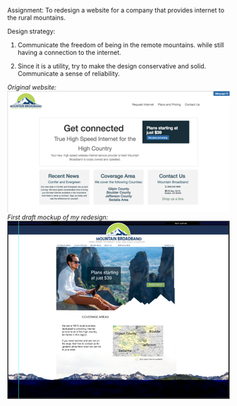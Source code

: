 Assignment: To redesign a website for a company that provides internet to the rural mountains.

Design strategy:

1. Communicate the freedom of being in the remote mountains. while still having a connection to the internet.

2. Since it is a utility, try to make the design conservative and solid. Communicate a sense of reliability.

_Original website:_
![original site](github/mtn_broadband_original.png)
_First draft mockup of my redesign:_
![mockup](github/mtn_broadband_mockup.png)
